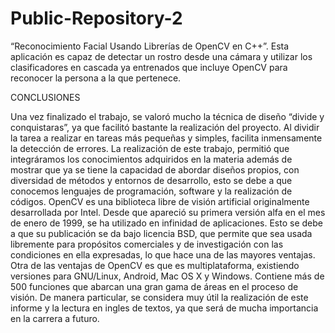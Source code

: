 # Public-Repository-2

“Reconocimiento Facial Usando Librerías de OpenCV en C++”.
Esta aplicación es capaz de detectar un rostro desde una cámara y utilizar los clasificadores en cascada ya entrenados que incluye OpenCV para reconocer la persona a la que pertenece.

CONCLUSIONES

Una vez finalizado el trabajo, se valoró mucho la técnica de diseño “divide y conquistaras”, ya que facilitó bastante la realización del proyecto. Al dividir la tarea a realizar en tareas más pequeñas y simples, facilita inmensamente la detección de errores.
La realización de este trabajo, permitió que integráramos los conocimientos adquiridos en la materia además de mostrar que ya se tiene la capacidad de abordar diseños propios, con diversidad de métodos y entornos de desarrollo, esto se debe a que conocemos lenguajes de programación, software y la realización de códigos.
OpenCV es una biblioteca libre de visión artificial originalmente desarrollada por Intel. Desde que apareció su primera versión alfa en el mes de enero de 1999, se ha utilizado en infinidad de aplicaciones. Esto se debe a que su publicación se da bajo licencia BSD, que permite que sea usada libremente para propósitos comerciales y de investigación con las condiciones en ella expresadas, lo que hace una de las mayores ventajas.
Otra de las ventajas de OpenCV es que es multiplataforma, existiendo versiones para GNU/Linux, Android, Mac OS X y Windows. Contiene más de 500 funciones que abarcan una gran gama de áreas en el proceso de visión.
De manera particular, se considera muy útil la realización de este informe y la lectura en ingles de textos, ya que será de mucha importancia en la carrera a futuro.
